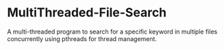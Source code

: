 # MultiThreaded-File-Search
A multi-threaded program to search for a specific keyword in multiple files concurrently using pthreads for thread management.
